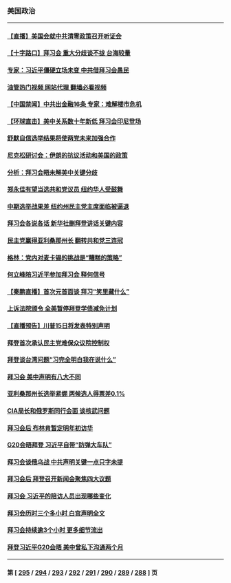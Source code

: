 ### 美国政治
---
#### [【直播】美国会就中共清零政策召开听证会](../../pages/ncid1078159/n13865816.md?11160045) 
#### [【十字路口】拜习会 重大分歧谈不拢 台海较量](../../pages/ncid1078159/n13866405.md?11160045) 
#### [专家：习近平僵硬立场未变 中共借拜习会愚民](../../pages/ncid1078159/n13866233.md?11160045) 
#### [油管热门视频 网站代理 翻墙必看视频](http://138.2.39.72:81/youtube.html?epic-marker?11160045)
#### [【中国禁闻】中共出金融16条 专家：难解楼市危机](../../pages/ncid1078159/n13865901.md?11160045) 
#### [【环球直击】美中关系数十年新低 拜习会印尼登场](../../pages/ncid1078159/n13865293.md?11160045) 
#### [舒默自信选举结果将使两党未来加强合作](../../pages/ncid1078159/n13865955.md?11160045) 
#### [尼克松研讨会：伊朗的抗议活动和美国的政策](../../pages/ncid1078159/n13866144.md?11160045) 
#### [分析：拜习会晤未解美中关键分歧](../../pages/ncid1078159/n13866028.md?11160045) 
#### [郑永佳有望当选共和党议员 纽约华人受鼓舞](../../pages/ncid1078159/n13866112.md?11160045) 
#### [中期选举战果差 纽约州民主党主席面临被逼退](../../pages/ncid1078159/n13866072.md?11160045) 
#### [拜习会各说各话 新华社删拜登讲话关键内容](../../pages/ncid1078159/n13865771.md?11160045) 
#### [民主党赢得亚利桑那州长 翻转共和党三连冠](../../pages/ncid1078159/n13865883.md?11160045) 
#### [格林：党内对麦卡锡的挑战是“糟糕的策略”](../../pages/ncid1078159/n13865934.md?11160045) 
#### [何立峰陪习近平参加拜习会 释何信号](../../pages/ncid1078159/n13865894.md?11160045) 
#### [【秦鹏直播】首次元首面谈 拜习“笑里藏什么”](../../pages/ncid1078159/n13865903.md?11160045) 
#### [上诉法院颁令 全美暂停拜登学债减免计划](../../pages/ncid1078159/n13865906.md?11160045) 
#### [【直播预告】川普15日将发表特别声明](../../pages/ncid1078159/n13865923.md?11160045) 
#### [拜登首次承认民主党难保众议院控制权](../../pages/ncid1078159/n13865819.md?11160045) 
#### [拜登谈台湾问题“习完全明白我在说什么”](../../pages/ncid1078159/n13865834.md?11160045) 
#### [拜习会 美中声明有八大不同](../../pages/ncid1078159/n13865838.md?11160045) 
#### [亚利桑那州长选举紧绷 两候选人得票差0.1%](../../pages/ncid1078159/n13865764.md?11160045) 
#### [CIA局长和俄罗斯同行会面 谈核武问题](../../pages/ncid1078159/n13865745.md?11160045) 
#### [拜习会后 布林肯暂定明年初访华](../../pages/ncid1078159/n13865785.md?11160045) 
#### [G20会晤拜登 习近平自带“防弹大车队”](../../pages/ncid1078159/n13865743.md?11160045) 
#### [拜习会谈俄乌战 中共声明关键一点只字未提](../../pages/ncid1078159/n13865753.md?11160045) 
#### [拜习会后 拜登召开新闻会聚焦四大议题](../../pages/ncid1078159/n13865752.md?11160045) 
#### [拜习会 习近平的陪访人员出现哪些变化](../../pages/ncid1078159/n13865749.md?11160045) 
#### [拜习会历时三个多小时 白宫声明全文](../../pages/ncid1078159/n13865750.md?11160045) 
#### [拜习会持续逾3个小时 更多细节流出](../../pages/ncid1078159/n13865697.md?11160045) 
#### [拜登习近平G20会晤 美中曾私下沟通两个月](../../pages/ncid1078159/n13865617.md?11160045) 

---
#### 第 [ [295](./295.md?11160045) / [294](./294.md?11160045) / [293](./293.md?11160045) / [292](./292.md?11160045) / [291](./291.md?11160045) / [290](./290.md?11160045) / [289](./289.md?11160045) / [288](./288.md?11160045) ] 页
